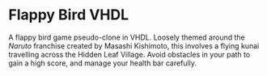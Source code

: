 # Flappy Bird VHDL
A flappy bird game pseudo-clone in VHDL. Loosely themed around the *Naruto* franchise created by Masashi Kishimoto, this involves a flying kunai travelling across the Hidden Leaf Village. Avoid obstacles in your path to gain a high score, and manage your health bar carefully.
